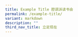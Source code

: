 ```yaml
---
title: Example Title 腔调派读书会
permalink: /example-title/
variant: markdown
description: ""
third_nav_title: 立足现在
---
```

